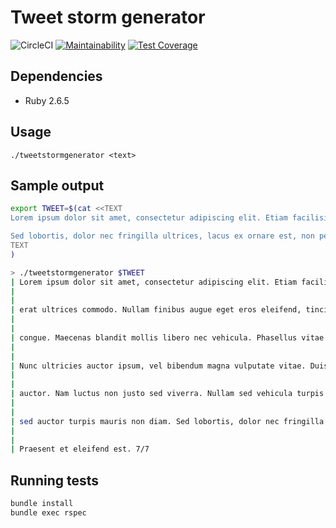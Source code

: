 Tweet storm generator
====

![CircleCI](https://circleci.com/gh/mateuscruz/tweetstormgenerator.svg?style=svg)
[![Maintainability](https://api.codeclimate.com/v1/badges/3a5a2c1b4813a70f6827/maintainability)](https://codeclimate.com/github/mateuscruz/tweetstormgenerator/maintainability)
[![Test Coverage](https://api.codeclimate.com/v1/badges/3a5a2c1b4813a70f6827/test_coverage)](https://codeclimate.com/github/mateuscruz/tweetstormgenerator/test_coverage)

Dependencies
------------

- Ruby 2.6.5

Usage
-----

`./tweetstormgenerator <text>`

Sample output
-------------

```bash
export TWEET=$(cat <<TEXT
Lorem ipsum dolor sit amet, consectetur adipiscing elit. Etiam facilisis nulla in tortor sollicitudin dignissim. Ut dignissim est vitae erat ultrices commodo. Nullam finibus augue eget eros eleifend, tincidunt varius lorem pellentesque. Sed mollis malesuada justo vitae congue. Maecenas blandit mollis libero nec vehicula. Phasellus vitae dui nec dolor tempus faucibus. Morbi bibendum eu nunc a finibus. Nunc ultricies auctor ipsum, vel bibendum magna vulputate vitae. Duis lobortis enim a ipsum egestas aliquam. Donec vehicula varius auctor. Nam luctus non justo sed viverra. Nullam sed vehicula turpis. Praesent congue, lectus non facilisis bibendum, mi ex porta nunc, sed auctor turpis mauris non diam.

Sed lobortis, dolor nec fringilla ultrices, lacus ex ornare est, non pellentesque leo diam at est. Praesent et eleifend est.
TEXT
)

> ./tweetstormgenerator $TWEET
| Lorem ipsum dolor sit amet, consectetur adipiscing elit. Etiam facilisis nulla in tortor sollicitudin dignissim. Ut dignissim est vitae 1/7
|
|
| erat ultrices commodo. Nullam finibus augue eget eros eleifend, tincidunt varius lorem pellentesque. Sed mollis malesuada justo vitae 2/7
|
|
| congue. Maecenas blandit mollis libero nec vehicula. Phasellus vitae dui nec dolor tempus faucibus. Morbi bibendum eu nunc a finibus. 3/7
|
|
| Nunc ultricies auctor ipsum, vel bibendum magna vulputate vitae. Duis lobortis enim a ipsum egestas aliquam. Donec vehicula varius 4/7
|
|
| auctor. Nam luctus non justo sed viverra. Nullam sed vehicula turpis. Praesent congue, lectus non facilisis bibendum, mi ex porta nunc, 5/7
|
|
| sed auctor turpis mauris non diam. Sed lobortis, dolor nec fringilla ultrices, lacus ex ornare est, non pellentesque leo diam at est. 6/7
|
|
| Praesent et eleifend est. 7/7
```

Running tests
-------------

```bash
bundle install
bundle exec rspec
```
